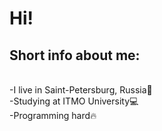 <h1>Hi!</h1>
<h2>Short info about me:</h2>
<p><br>-I live in Saint-Petersburg, Russia🏢<br>-Studying at ITMO University💻<br>-Programming hard🔥</p>
<!--
<h2>Some stats:</h2>
![](https://github-profile-summary-cards.vercel.app/api/cards/stats?username=Psychosocial6&theme=solarized_dark)
[![GitHub Streak](https://github-readme-streak-stats.herokuapp.com/?user=Psychosocial6)](https://git.io/streak-stats)
[![Top Langs](https://github-readme-stats.vercel.app/api/top-langs/?username=Psychosocial6)](https://github.com/anuraghazra/github-readme-stats)
-->

